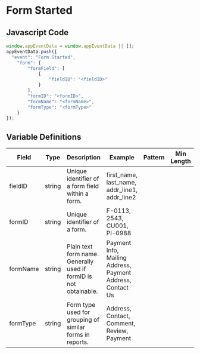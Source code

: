 # Form Started

### 

## Javascript Code
```js
window.appEventData = window.appEventData || [];
appEventData.push({
  "event": "Form Started",
    "form": {
        "formField": [
            {
                "fieldID": "<fieldID>"
            }
        ],
        "formID": "<formID>",
        "formName": "<formName>",
        "formType": "<formType>"
    }
});
```

## Variable Definitions

|Field|Type|Description|Example|Pattern|Min Length|Max Length|Minimum|Maximum|Multiple Of|
| --- | --- | --- | --- | --- | --- | --- | --- | --- | --- |
|fieldID|string|Unique identifier of a form field within a form. |first\_name, last\_name, addr\_line1, addr\_line2|||||||
|formID|string|Unique identifier of a form. |F-0113, 2543, CU001, PI-0988|||||||
|formName|string|Plain text form name. Generally used if formID is not obtainable. |Payment Info, Mailing Address, Payment Address, Contact Us|||||||
|formType|string|Form type used for grouping of similar forms in reports.  |Address, Contact, Comment, Review, Payment|||||||




